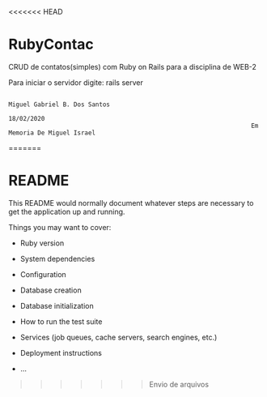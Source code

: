<<<<<<< HEAD
# RubyContac
CRUD de contatos(simples) com Ruby on Rails para a disciplina de WEB-2

Para iniciar o servidor digite: rails server

                                                                       Miguel Gabriel B. Dos Santos
                                                                       18/02/2020
                                                                       Em Memoria De Miguel Israel
=======
# README

This README would normally document whatever steps are necessary to get the
application up and running.

Things you may want to cover:

* Ruby version

* System dependencies

* Configuration

* Database creation

* Database initialization

* How to run the test suite

* Services (job queues, cache servers, search engines, etc.)

* Deployment instructions

* ...
>>>>>>> Envio de arquivos
